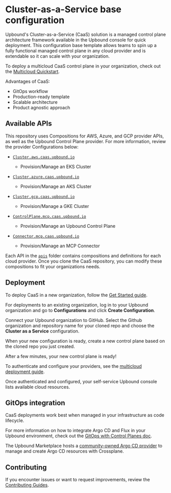 # Cluster-as-a-Service base configuration

Upbound's Cluster-as-a-Service (CaaS) solution is a managed control plane architecture
framework available in the Upbound console for quick deployment. This configuration base template allows teams to spin up a fully functional
managed control plane in any cloud provider and is extendable so it can scale
with your organization.

To deploy a multicloud CaaS control plane in your organization, check out the
[Multicloud Quickstart](https://docs.upbound.io/quickstart/multicloud-deploy/).

Advantages of CaaS:

- GitOps workflow
- Production-ready template
- Scalable architecture
- Product agnostic approach

## Available APIs

This repository uses Compositions for AWS, Azure, and GCP provider APIs, as well as the Upbound Control Plane provider. For more information, review the provider Configurations below:

- [`Cluster.aws.caas.upbound.io`](https://marketplace.upbound.io/configurations/upbound/configuration-caas/v0.1.0/resources/aws.caas.upbound.io/XCluster/v1alpha1) 
    - Provision/Manage an EKS Cluster

- [`Cluster.azure.caas.upbound.io`](https://marketplace.upbound.io/configurations/upbound/configuration-caas/v0.1.0/resources/azure.caas.upbound.io/XCluster/v1alpha1) 

    - Provision/Manage an AKS Cluster
    
- [`Cluster.gcp.caas.upbound.io`](https://marketplace.upbound.io/configurations/upbound/configuration-caas/v0.1.0/resources/gcp.caas.upbound.io/XCluster/v1alpha1) 
    - Provision/Manage a GKE Cluster

- [`ControlPlane.mcp.caas.upbound.io`](https://marketplace.upbound.io/configurations/upbound/configuration-caas/v0.1.0/resources/mcp.caas.upbound.io/XControlPlane/v1alpha1)  
    - Provision/Manage an Upbound Control Plane

- [`Connector.mcp.caas.upbound.io`](https://marketplace.upbound.io/configurations/upbound/configuration-caas/v0.1.0/resources/mcp.caas.upbound.io/XCluster/v1alpha1)
    - Provision/Manage an MCP Connector

Each API in the [`apis`](https://github.com/upbound/configuration-caas/tree/main/apis) folder contains compositions and definitions for each cloud provider. Once you clone the CaaS repository, you can modify these compositions to fit your organizations needs. 
    
## Deployment

To deploy CaaS in a new organization, follow the [Get Started guide](https://docs.upbound.io/quickstart/multicloud-deploy/).

For deployments to an existing organization, log in to your Upbound organization
and go to **Configurations** and click **Create Configuration**.

Connect your Upbound organization to GitHub. Select the Github organization and
repository name for your cloned repo and choose the **Cluster as a
Service** configuration.

When your new configuration is ready, create a new control plane based on the
cloned repo you just created.

After a few minutes, your new control plane is ready!

To authenticate and configure your providers, see the [multicloud deployment
guide](https://docs.upbound.io/quickstart/multicloud-deploy/#configure-provider-upbound).

Once authenticated and configured, your self-service Upbound console lists
available cloud resources.

## GitOps integration

CaaS deployments work best when managed in your infrastructure as code
lifecycle. 

For more information on how to integrate Argo CD and Flux in your Upbound
environment, check out the [GitOps with Control Planes doc](https://docs.upbound.io/quickstart/multicloud-deploy/#configure-provider-upbound).

The Upbound Marketplace hosts a [community-owned Argo CD provider](https://github.com/crossplane-contrib/provider-argocd) to manage and
create Argo CD resources with Crossplane.

## Contributing

If you encounter issues or want to request improvements, review the
[Contributing Guides](https://docs.crossplane.io/contribute/).
